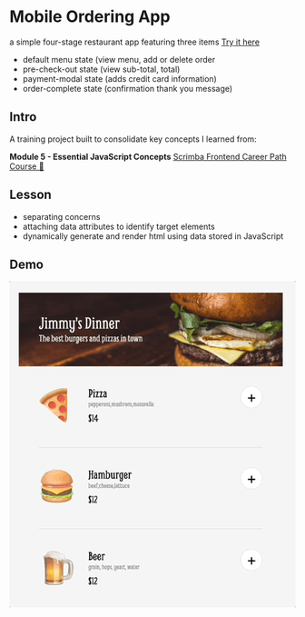 # Mobile Ordering App
a simple  four-stage restaurant app featuring three items [Try it here](https://gilded-hamster-419458.netlify.app/)
- default menu state (view menu, add or delete order
- pre-check-out state (view sub-total, total)
- payment-modal state (adds credit card information)
- order-complete state (confirmation thank you message)



## Intro
A training project built to consolidate key concepts I learned from:

**Module 5 - Essential JavaScript Concepts** [Scrimba Frontend Career Path Course 🚀](https://scrimba.com/learn/frontend) 

## Lesson
- separating concerns 
- attaching data attributes to identify target elements
- dynamically generate and render html using data stored in JavaScript

## Demo
 ![](demo.gif)

